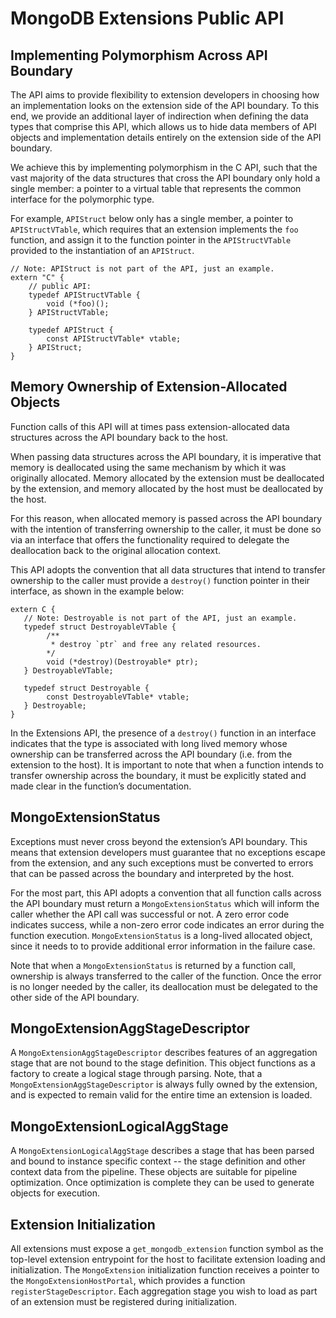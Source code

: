 # MongoDB Extensions Public API

## Implementing Polymorphism Across API Boundary

The API aims to provide flexibility to extension developers in choosing how an implementation
looks on the extension side of the API boundary. To this end, we provide an additional layer of
indirection when defining the data types that comprise this API, which allows us to hide data
members of API objects and implementation details entirely on the extension side of the API
boundary.

We achieve this by implementing polymorphism in the C API, such that the vast majority of the
data structures that cross the API boundary only hold a single member: a pointer to a
virtual table that represents the common interface for the polymorphic type.

For example, `APIStruct` below only has a single member, a pointer to `APIStructVTable`, which
requires that an extension implements the `foo` function, and assign it to the function pointer in
the `APIStructVTable` provided to the instantiation of an `APIStruct`.

```
// Note: APIStruct is not part of the API, just an example.
extern "C" {
    // public API:
    typedef APIStructVTable {
        void (*foo)();
    } APIStructVTable;

    typedef APIStruct {
        const APIStructVTable* vtable;
    } APIStruct;
}
```

## Memory Ownership of Extension-Allocated Objects

Function calls of this API will at times pass extension-allocated data structures across the API
boundary back to the host.

When passing data structures across the API boundary, it is imperative that memory is deallocated
using the same mechanism by which it was originally allocated. Memory allocated by the extension
must be deallocated by the extension, and memory allocated by the host must be deallocated by the
host.

For this reason, when allocated memory is passed across the API boundary with the intention of
transferring ownership to the caller, it must be done so via an interface that offers the
functionality required to delegate the deallocation back to the original allocation context.

This API adopts the convention that all data structures that intend to transfer ownership to
the caller must provide a `destroy()` function pointer in their interface, as shown in the example
below:

```
extern C {
   // Note: Destroyable is not part of the API, just an example.
   typedef struct DestroyableVTable {
        /**
         * destroy `ptr` and free any related resources.
        */
        void (*destroy)(Destroyable* ptr);
   } DestroyableVTable;

   typedef struct Destroyable {
        const DestroyableVTable* vtable;
   } Destroyable;
}
```

In the Extensions API, the presence of a `destroy()` function in an interface indicates that the
type is associated with long lived memory whose ownership can be transferred across the API
boundary (i.e. from the extension to the host). It is important to note that when a function intends
to transfer ownership across the boundary, it must be explicitly stated and made clear in the
function’s documentation.

## MongoExtensionStatus

Exceptions must never cross beyond the extension’s API boundary. This means that extension
developers must guarantee that no exceptions escape from the extension, and any such exceptions
must be converted to errors that can be passed across the boundary and interpreted by the host.

For the most part, this API adopts a convention that all function calls across the API boundary must
return a `MongoExtensionStatus` which will inform the caller whether the API call was successful or
not. A zero error code indicates success, while a non-zero error code indicates an error during
the function execution. `MongoExtensionStatus` is a long-lived allocated object, since it needs to
to provide additional error information in the failure case.

Note that when a `MongoExtensionStatus` is returned by a function call, ownership is always
transferred to the caller of the function. Once the error is no longer needed by the caller,
its deallocation must be delegated to the other side of the API boundary.

## MongoExtensionAggStageDescriptor

A `MongoExtensionAggStageDescriptor` describes features of an aggregation stage that are
not bound to the stage definition. This object functions as a factory to create a logical stage
through parsing. Note, that a `MongoExtensionAggStageDescriptor` is always fully owned by
the extension, and is expected to remain valid for the entire time an extension is loaded.

## MongoExtensionLogicalAggStage

A `MongoExtensionLogicalAggStage` describes a stage that has been parsed and bound to
instance specific context -- the stage definition and other context data from the pipeline.
These objects are suitable for pipeline optimization. Once optimization is complete they can
be used to generate objects for execution.

## Extension Initialization

All extensions must expose a `get_mongodb_extension` function symbol as the top-level extension
entrypoint for the host to facilitate extension loading and initialization. The `MongoExtension`
initialization function receives a pointer to the `MongoExtensionHostPortal`, which provides a
function `registerStageDescriptor`. Each aggregation stage you wish to load as part of an extension
must be registered during initialization.
